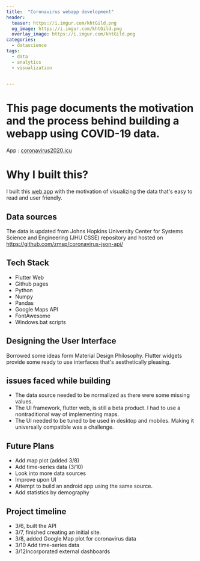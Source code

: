 ```yaml
---
title:  "Coronavirus webapp development"
header:
  teaser: https://i.imgur.com/khtGild.png
  og_image: https://i.imgur.com/khtGild.png
  overlay_image: https://i.imgur.com/khtGild.png
categories:
  - datascience
tags:
  - data
  - analytics
  - visualization
  

---
```



# This page documents the motivation and the process behind building a webapp using COVID-19 data. 
App : [coronavirus2020.icu](http://www.coronavirus2020.icu)



# Why I built this?

I built this [web app](http://coronavirusdashboard.live/)  with the motivation of visualizing the data that's easy to read and user friendly.





## Data sources
The data is updated from Johns Hopkins University Center for Systems Science and Engineering (JHU CSSE) repository and hosted on
https://github.com/zmsp/coronavirus-json-api/


## Tech Stack
* Flutter Web
* Github pages
* Python
* Numpy
* Pandas
* Google Maps API
* FontAwesome
* Windows.bat scripts

## Designing the User Interface
Borrowed some ideas form Material Design Philosophy. Flutter widgets provide some ready to use interfaces that's aesthetically pleasing. 


## issues faced while building 
* The data source needed to be normalized as there were some missing values.
* The UI framework, flutter web, is still a beta product. I had to use a nontraditional way of implementing maps. 
* The UI needed to be tuned to be used in desktop and mobiles. Making it universally compatible was a challenge. 


## Future Plans
* Add map plot (added 3/8)
* Add time-series data  (3/10)
* Look into more data sources
* Improve upon UI
* Attempt to build an android app using the same source. 
* Add statistics by demography


## Project timeline
* 3/6, built the API
* 3/7, finished creating an initial site.
* 3/8, added Google Map plot for coronavirus data
* 3/10 Add time-series data 
* 3/12Incorporated external dashboards

